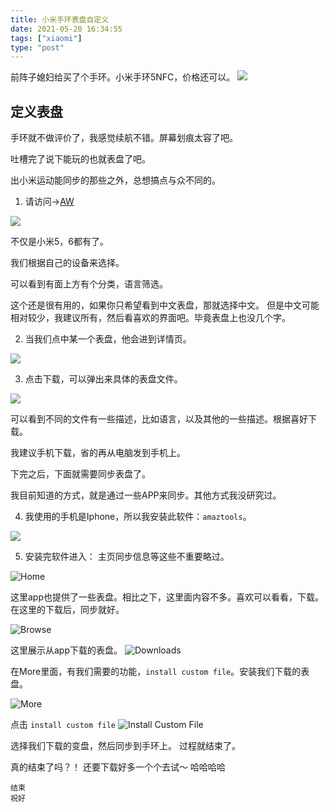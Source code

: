 ```yaml
---
title: 小米手环表盘自定义
date: 2021-05-20 16:34:55
tags: ["xiaomi"]
type: "post"
---
```


   前阵子媳妇给买了个手环。小米手环5NFC，价格还可以。
![](https://i.loli.net/2021/05/20/pSb2DolBKGYfd38.jpg)
   
## 定义表盘

手环就不做评价了，我感觉续航不错。屏幕划痕太容了吧。

吐槽完了说下能玩的也就表盘了吧。

出小米运动能同步的那些之外，总想搞点与众不同的。

1. 请访问->[AW](https://amazfitwatchfaces.com/)

![](https://i.loli.net/2021/05/20/aYhGMESFAt3PHpq.png)

不仅是小米5，6都有了。

我们根据自己的设备来选择。

可以看到有面上方有个分类，语言筛选。 

这个还是很有用的，如果你只希望看到中文表盘，那就选择中文。 
但是中文可能相对较少，我建议所有，然后看喜欢的界面吧。毕竟表盘上也没几个字。

2. 当我们点中某一个表盘，他会进到详情页。

![](https://i.loli.net/2021/05/20/jKSMhXgiu8HLRy3.png)

3. 点击下载，可以弹出来具体的表盘文件。

![](https://i.loli.net/2021/05/20/nsa9xkZdiuTlcmI.png)

可以看到不同的文件有一些描述，比如语言，以及其他的一些描述。根据喜好下载。

我建议手机下载，省的再从电脑发到手机上。

下完之后，下面就需要同步表盘了。

我目前知道的方式，就是通过一些APP来同步。其他方式我没研究过。

4. 我使用的手机是Iphone，所以我安装此软件：`amaztools`。

![](https://i.loli.net/2021/05/20/pmMfVPBR3AC1dIY.jpg)

5. 安装完软件进入：
主页同步信息等这些不重要略过。

![Home](https://i.loli.net/2021/05/20/zpkCwt9GxTjAsLE.png)

这里app也提供了一些表盘。相比之下，这里面内容不多。喜欢可以看看，下载。在这里的下载后，同步就好。

![Browse](https://i.loli.net/2021/05/20/9MGnzhjtbpogfld.png)

这里展示从app下载的表盘。
![Downloads](https://i.loli.net/2021/05/20/PdufqrKl7JSYAoM.png)

在More里面，有我们需要的功能，`install custom file`。安装我们下载的表盘。

![More](https://i.loli.net/2021/05/20/pMEZWwuaSqhRdvA.png)

点击 `install custom file`
![Install Custom File](https://i.loli.net/2021/05/20/AMHrGvTR8N4ks29.png)

选择我们下载的变盘，然后同步到手环上。 过程就结束了。

真的结束了吗？！ 还要下载好多一个个去试～ 哈哈哈哈

	结束
	祝好